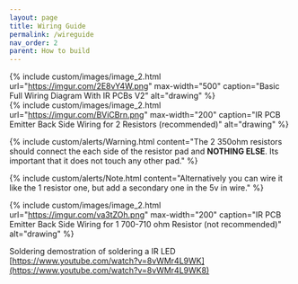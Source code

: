 ```yaml
---
layout: page
title: Wiring Guide
permalink: /wireguide
nav_order: 2
parent: How to build
---
```


{% include custom/images/image_2.html url="https://imgur.com/2E8vY4W.png" max-width="500" caption="Basic Full Wiring Diagram With IR PCBs V2" alt="drawing" %}
<br>
{% include custom/images/image_2.html url="https://imgur.com/BViCBrn.png" max-width="200" caption="IR PCB Emitter Back Side Wiring for 2 Resistors (recommended)" alt="drawing" %}
<br>

{% include custom/alerts/Warning.html content="The 2 350ohm resistors should connect the each side of the resistor pad and <b>NOTHING ELSE</b>. Its important that it does not touch any other pad." %}
<br>

{% include custom/alerts/Note.html content="Alternatively you can wire it like the 1 resistor one, but add a secondary one in the 5v in wire." %}
<br>

{% include custom/images/image_2.html url="https://imgur.com/va3tZOh.png" max-width="200" caption="IR PCB Emitter Back Side Wiring for 1 700-710 ohm Resistor (not recommended)" alt="drawing" %}
<br>

Soldering demostration of soldering a IR LED [https://www.youtube.com/watch?v=8vWMr4L9WK](https://www.youtube.com/watch?v=8vWMr4L9WK8)
